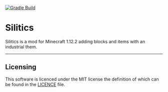 [![Gradle Build](https://github.com/benjaminheath238/Silitics/actions/workflows/gradle-build.yaml/badge.svg)](https://github.com/benjaminheath238/Silitics/actions/workflows/gradle-build.yaml)

# Silitics

Silitics is a mod for Minecraft 1.12.2 adding blocks and items with an industrial them.

---

## Licensing

This software is licenced under the MIT license the definition of which can be found in the [LICENCE](LICENSE) file.
